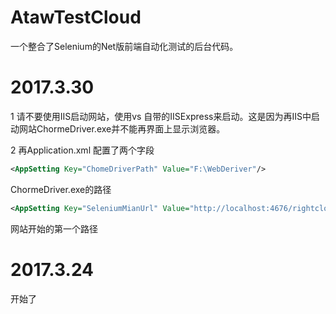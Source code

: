 # AtawTestCloud
一个整合了Selenium的Net版前端自动化测试的后台代码。

# 2017.3.30 
1 请不要使用IIS启动网站，使用vs 自带的IISExpress来启动。这是因为再IIS中启动网站ChormeDriver.exe并不能再界面上显示浏览器。


2 再Application.xml 配置了两个字段 
```xml
<AppSetting Key="ChomeDriverPath" Value="F:\WebDeriver"/>
```
   ChormeDriver.exe的路径

```xml
<AppSetting Key="SeleniumMianUrl" Value="http://localhost:4676/rightcloud/auth/index/1"/> 
```
网站开始的第一个路径
# 2017.3.24
开始了


